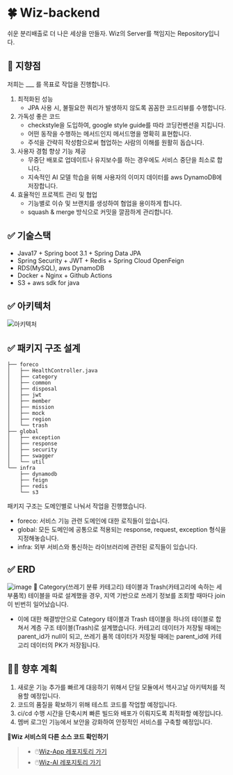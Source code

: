 # 🍀 Wiz-backend
  쉬운 분리배출로 더 나은 세상을 만들자. Wiz의 Server를 책임지는 Repository입니다.

## 🚀 지향점
  저희는 ___ 를 목표로 작업을 진행합니다. 
  1. 최적화된 성능
     - JPA 사용 시, 불필요한 쿼리가 발생하지 않도록 꼼꼼한 코드리뷰를 수행합니다.
  2. 가독성 좋은 코드
     - checkstyle을 도입하여, google style guide를 따라 코딩컨벤션을 지킵니다.
     - 어떤 동작을 수행하는 메서드인지 메서드명을 명확히 표현합니다.
     - 주석을 간략히 작성함으로써 협업하는 사람의 이해를 원활히 돕습니다.
  3. 사용자 경험 향상 기능 제공
     - 무중단 배포로 업데이트나 유지보수를 하는 경우에도 서비스 중단을 최소로 합니다.
     - 지속적인 AI 모델 학습을 위해 사용자의 이미지 데이터를 aws DynamoDB에 저장합니다.
  4. 효율적인 프로젝트 관리 및 협업
     - 기능별로 이슈 및 브랜치를 생성하여 협업을 용이하게 합니다.
     - squash & merge 방식으로 커밋을 깔끔하게 관리합니다.

## ✅ 기술스택
- Java17 + Spring boot 3.1 + Spring Data JPA
- Spring Security + JWT + Redis + Spring Cloud OpenFeign
- RDS(MySQL), aws DynamoDB
- Docker + Nginx + Github Actions
- S3 + aws sdk for java

## ✅ 아키텍처
![아키텍처](https://github.com/foreco-ibaji/Wiz-backend/assets/85207194/2bef0f31-c845-4dbd-895f-014e3ce4eada)

## ✅ 패키지 구조 설계
````
├── foreco
│   ├── HealthController.java
│   ├── category
│   ├── common
│   ├── disposal
│   ├── jwt
│   ├── member
│   ├── mission
│   ├── mock
│   ├── region
│   └── trash
├── global
│   ├── exception
│   ├── response
│   ├── security
│   ├── swagger
│   └── util
└── infra
    ├── dynamodb
    ├── feign
    ├── redis
    └── s3
````
패키지 구조는 도메인별로 나눠서 작업을 진행했습니다.
- foreco: 서비스 기능 관련 도메인에 대한 로직들이 있습니다.
- global: 모든 도메인에 공통으로 적용되는 response, request, exception 형식을 지정해놓습니다. 
- infra: 외부 서비스와 통신하는 라이브러리에 관련된 로직들이 있습니다.

## ✅ ERD
![image](https://github.com/foreco-ibaji/Wiz-backend/assets/85207194/cf5327a2-dffb-4ff4-8647-1fcb8ddb33a9)
📌 Category(쓰레기 분류 카테고리) 테이블과 Trash(카테고리에 속하는 세부품목) 테이블을 따로 설계했을 경우, 지역 기반으로 쓰레기 정보를 조회할 때마다 join이 빈번히 일어났습니다.
- 이에 대한 해결방안으로 Category 테이블과 Trash 테이블을 하나의 테이블로 합쳐서 계층 구조 테이블(Trash)로 설계했습니다.
  카테고리 데이터가 저장될 때에는 parent_id가 null이 되고, 쓰레기 품목 데이터가 저장될 때에는 parent_id에 카테고리 데이터의 PK가 저장됩니다.

## 🧑‍💻 향후 계획
1. 새로운 기능 추가를 빠르게 대응하기 위해서 단일 모듈에서 헥사고날 아키텍처를 적용할 예정입니다.
2. 코드의 품질을 확보하기 위해 테스트 코드를 작업할 예정입니다.
3. ci/cd 수행 시간을 단축시켜 빠른 빌드와 배포가 이뤄지도록 최적화할 예정입니다.
4. 멤버 로그인 기능에서 보안을 강화하여 안정적인 서비스를 구축할 예정입니다.

**🔗Wiz 서비스의 다른 소스 코드 확인하기**
> - 🖱️[Wiz-App 레포지토리 가기](https://github.com/foreco-ibaji/Wiz-App-version1)
> - 🖱️[Wiz-AI 레포지토리 가기](https://github.com/foreco-ibaji/Wiz-AI)
